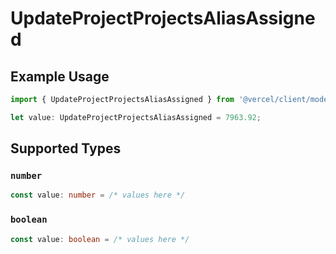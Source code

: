 # UpdateProjectProjectsAliasAssigned

## Example Usage

```typescript
import { UpdateProjectProjectsAliasAssigned } from '@vercel/client/models/operations';

let value: UpdateProjectProjectsAliasAssigned = 7963.92;
```

## Supported Types

### `number`

```typescript
const value: number = /* values here */
```

### `boolean`

```typescript
const value: boolean = /* values here */
```
